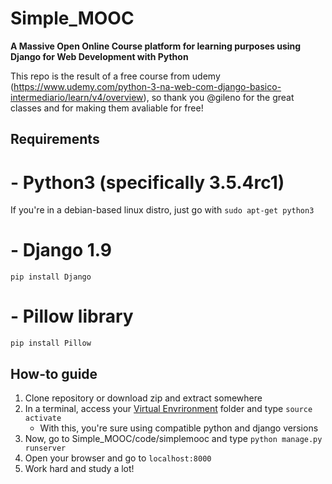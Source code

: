 # Simple_MOOC

**A Massive Open Online Course platform for learning purposes using Django for Web Development with Python**

This repo is the result of a free course from udemy (https://www.udemy.com/python-3-na-web-com-django-basico-intermediario/learn/v4/overview), so thank you @gileno for the great classes and for making them avaliable for free!

## Requirements
# - Python3 (specifically 3.5.4rc1)
If you're in a debian-based linux distro, just go with
`sudo apt-get python3`

# - Django 1.9
`pip install Django`

# - Pillow library
`pip install Pillow`

## How-to guide

1. Clone repository or download zip and extract somewhere
2. In a terminal, access your [Virtual Envrironment](https://docs.python.org/3/library/venv.html "Setting a virtual environment up") folder and type `source activate`
   - With this, you're sure using compatible python and django versions
3. Now, go to Simple_MOOC/code/simplemooc and type `python manage.py runserver`
4. Open your browser and go to `localhost:8000`
5. Work hard and study a lot!
